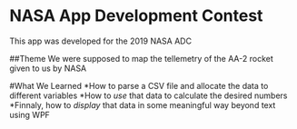 # NASA App Development Contest
This app was developed for the 2019 NASA ADC

##Theme
We were supposed to map the tellemetry of the AA-2 rocket given to us by NASA

#What We Learned
*How to parse a CSV file and allocate the data to different variables
*How to *use* that data to calculate the desired numbers
*Finnaly, how to *display* that data in some meaningful way beyond text using WPF
